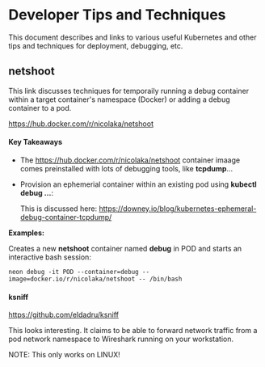 # Developer Tips and Techniques

This document describes and links to various useful Kubernetes and other tips and techniques for deployment, debugging, etc.

## netshoot

This link discusses techniques for temporaily running a debug container within a target container's namespace (Docker) or adding 
a debug container to a pod.

https://hub.docker.com/r/nicolaka/netshoot

#### Key Takeaways

* The https://hub.docker.com/r/nicolaka/netshoot container imaage comes preinstalled with lots of debugging tools, like **tcpdump**...

* Provision an ephemerial container within an existing pod using **kubectl debug ...**: 

  This is discussed here: https://downey.io/blog/kubernetes-ephemeral-debug-container-tcpdump/

**Examples:**

Creates a new **netshoot** container named **debug** in POD and starts an interactive bash session:

`neon debug -it POD --container=debug --image=docker.io/r/nicolaka/netshoot -- /bin/bash`

#### ksniff

https://github.com/eldadru/ksniff

This looks interesting.  It claims to be able to forward network traffic from a pod network namespace to Wireshark running on your workstation.

NOTE: This only works on LINUX!
